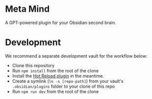 # Meta Mind

A GPT-powered plugin for your Obsidian second brain.

# Development

We recommend a separate development vault for the workflow below:

-   Clone this repository
-   Run `npm install` from the root of the clone
-   Install the [Hot Reload plugin](https://github.com/pjeby/hot-reload) in the meantime.
-   Create a symlink (`ln -s [repo-path]`) from your vault's `.obsidian/plugins` folder to your clone of this repo
-   Run `npm run dev` from the root of the clone
